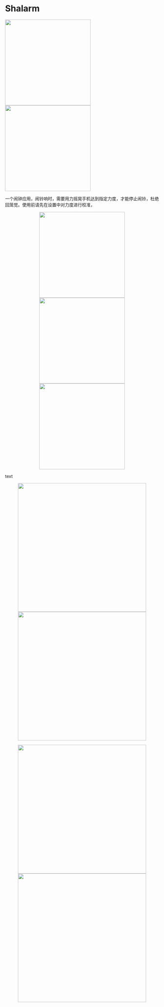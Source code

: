 # Shalarm

<img src="images/alarm_list.png" width="280"/> <img src="images/edit_alarm.png" width="280"/> 

一个闹钟应用，闹铃响时，需要用力摇晃手机达到指定力度，才能停止闹铃，杜绝回笼觉。使用前请先在设置中对力度进行校准，



<p align="center">
<img src="images/drawer.png" width="280"/> 
<img src="images/edit_alarm.png" width="280"/> 
<img src="images/alert.png" width="280"/>
</p>


text

<p align="center">
<img src="images/alarm_list.png" width="420"/> <img src="images/edit_alarm.png" width="420"/>
</p>

<p align="center">
<img src="images/edit_alarm.png" width="420"/> <img src="images/alert.png" width="420"/>
</p>
